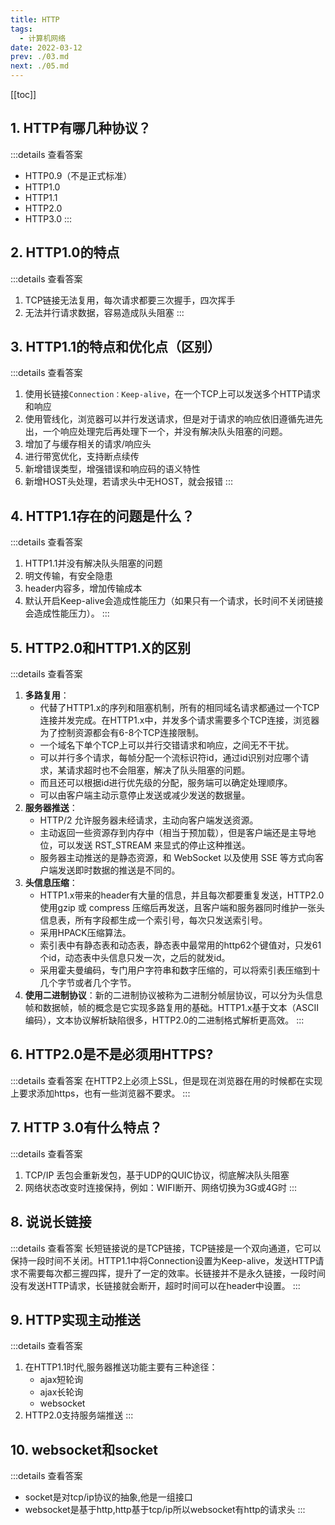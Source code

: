 ```yaml
---
title: HTTP
tags: 
  - 计算机网络
date: 2022-03-12
prev: ./03.md
next: ./05.md
---
```

[[toc]]
## 1. HTTP有哪几种协议？
:::details 查看答案
- HTTP0.9（不是正式标准）
- HTTP1.0
- HTTP1.1
- HTTP2.0
- HTTP3.0
:::
## 2. HTTP1.0的特点
:::details 查看答案
1. TCP链接无法复用，每次请求都要三次握手，四次挥手
2. 无法并行请求数据，容易造成队头阻塞
:::

## 3. HTTP1.1的特点和优化点（区别）
:::details 查看答案
1. 使用长链接`Connection：Keep-alive`，在一个TCP上可以发送多个HTTP请求和响应
2. 使用管线化，浏览器可以并行发送请求，但是对于请求的响应依旧遵循先进先出，一个响应处理完后再处理下一个，并没有解决队头阻塞的问题。
3. 增加了与缓存相关的请求/响应头
4. 进行带宽优化，支持断点续传
5. 新增错误类型，增强错误和响应码的语义特性
6. 新增HOST头处理，若请求头中无HOST，就会报错
:::

## 4. HTTP1.1存在的问题是什么？
:::details 查看答案
1. HTTP1.1并没有解决队头阻塞的问题
2. 明文传输，有安全隐患
3. header内容多，增加传输成本
4. 默认开启Keep-alive会造成性能压力（如果只有一个请求，长时间不关闭链接会造成性能压力）。
:::

## 5. HTTP2.0和HTTP1.X的区别
:::details 查看答案
1. **多路复用**：
    - 代替了HTTP1.x的序列和阻塞机制，所有的相同域名请求都通过一个TCP连接并发完成。在HTTP1.x中，并发多个请求需要多个TCP连接，浏览器为了控制资源都会有6-8个TCP连接限制。
    - 一个域名下单个TCP上可以并行交错请求和响应，之间无不干扰。
    - 可以并行多个请求，每帧分配一个流标识符id，通过id识别对应哪个请求，某请求超时也不会阻塞，解决了队头阻塞的问题。
    - 而且还可以根据id进行优先级的分配，服务端可以确定处理顺序。
    - 可以由客户端主动示意停止发送或减少发送的数据量。
2. **服务器推送**：
    - HTTP/2 允许服务器未经请求，主动向客户端发送资源。
    - 主动返回一些资源存到内存中（相当于预加载），但是客户端还是主导地位，可以发送 RST_STREAM 来显式的停止这种推送。
    - 服务器主动推送的是静态资源，和 WebSocket 以及使用 SSE 等方式向客户端发送即时数据的推送是不同的。
3. **头信息压缩**：
    - HTTP1.x带来的header有大量的信息，并且每次都要重复发送，HTTP2.0使用gzip 或 compress 压缩后再发送，且客户端和服务器同时维护一张头信息表，所有字段都生成一个索引号，每次只发送索引号。
    - 采用HPACK压缩算法。
    - 索引表中有静态表和动态表，静态表中最常用的http62个键值对，只发61个id，动态表中头信息只发一次，之后的就发id。
    - 采用霍夫曼编码，专门用户字符串和数字压缩的，可以将索引表压缩到十几个字节或者几个字节。
4. **使用二进制协议**：新的二进制协议被称为二进制分帧层协议，可以分为头信息帧和数据帧，帧的概念是它实现多路复用的基础。HTTP1.x基于文本（ASCII 编码），文本协议解析缺陷很多，HTTP2.0的二进制格式解析更高效。
:::

## 6. HTTP2.0是不是必须用HTTPS?

:::details 查看答案
在HTTP2上必须上SSL，但是现在浏览器在用的时候都在实现上要求添加https，也有一些浏览器不要求。
:::


## 7. HTTP 3.0有什么特点？
:::details 查看答案
1. TCP/IP 丢包会重新发包，基于UDP的QUIC协议，彻底解决队头阻塞
2. 网络状态改变时连接保持，例如：WIFI断开、网络切换为3G或4G时
:::


## 8. 说说长链接
:::details 查看答案
长短链接说的是TCP链接，TCP链接是一个双向通道，它可以保持一段时间不关闭。HTTP1.1中将Connection设置为Keep-alive，发送HTTP请求不需要每次都三握四挥，提升了一定的效率。长链接并不是永久链接，一段时间没有发送HTTP请求，长链接就会断开，超时时间可以在header中设置。
:::

## 9. HTTP实现主动推送

:::details 查看答案
1. 在HTTP1.1时代,服务器推送功能主要有三种途径：
    - ajax短轮询
    - ajax长轮询
    - websocket
2. HTTP2.0支持服务端推送
:::

## 10. websocket和socket

:::details 查看答案
- socket是对tcp/ip协议的抽象,他是一组接口
- websocket是基于http,http基于tcp/ip所以websocket有http的请求头
:::